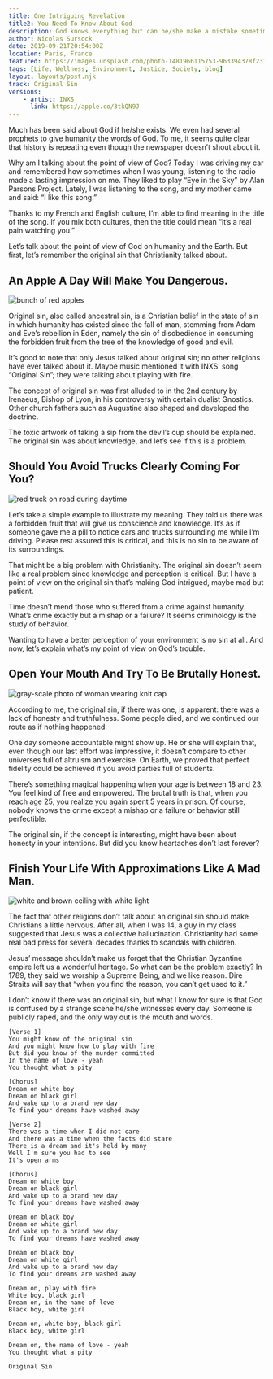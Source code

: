 ```yaml
---
title: One Intriguing Revelation 
title2: You Need To Know About God
description: God knows everything but can he/she make a mistake sometimes? After all, it is asked we believe in him/her. There must be a misunderstanding.
author: Nicolas Sursock
date: 2019-09-21T20:54:00Z
location: Paris, France
featured: https://images.unsplash.com/photo-1481966115753-963394378f23?ixlib=rb-4.0.3&ixid=MnwxMjA3fDB8MHxwaG90by1wYWdlfHx8fGVufDB8fHx8&auto=format&fit=crop
tags: [Life, Wellness, Environment, Justice, Society, blog]
layout: layouts/post.njk
track: Original Sin
versions:
    - artist: INXS
      link: https://apple.co/3tkQN9J
---
```


Much has been said about God if he/she exists. We even had several prophets to give humanity the words of God. To me, it seems quite clear that history is repeating even though the newspaper doesn’t shout about it.

Why am I talking about the point of view of God? Today I was driving my car and remembered how sometimes when I was young, listening to the radio made a lasting impression on me. They liked to play “Eye in the Sky” by Alan Parsons Project. Lately, I was listening to the song, and my mother came and said: “I like this song.”

Thanks to my French and English culture, I’m able to find meaning in the title of the song. If you mix both cultures, then the title could mean “it’s a real pain watching you.”

Let’s talk about the point of view of God on humanity and the Earth. But first, let’s remember the original sin that Christianity talked about.

## An Apple A Day Will Make You Dangerous.

<aside class="md:-mr-56 md:float-right w-full md:w-2/3 md:px-8">
  <img x-intersect.once.ratio-0="$el.src = $el.dataset.src" class="rounded-lg" alt="bunch of red apples" data-src="https://images.unsplash.com/photo-1560806887-1e4cd0b6cbd6?ixlib=rb-4.0.3&ixid=MnwxMjA3fDB8MHxwaG90by1wYWdlfHx8fGVufDB8fHx8&auto=format&fit=crop&q=80&w=800&h=600">
</aside>

Original sin, also called ancestral sin, is a Christian belief in the state of sin in which humanity has existed since the fall of man, stemming from Adam and Eve’s rebellion in Eden, namely the sin of disobedience in consuming the forbidden fruit from the tree of the knowledge of good and evil.

It’s good to note that only Jesus talked about original sin; no other religions have ever talked about it. Maybe music mentioned it with INXS’ song “Original Sin”; they were talking about playing with fire.

The concept of original sin was first alluded to in the 2nd century by Irenaeus, Bishop of Lyon, in his controversy with certain dualist Gnostics. Other church fathers such as Augustine also shaped and developed the doctrine.

The toxic artwork of taking a sip from the devil’s cup should be explained. The original sin was about knowledge, and let’s see if this is a problem.

## Should You Avoid Trucks Clearly Coming For You?

<aside class="md:-ml-56 md:float-left w-full md:w-2/3 md:px-8">
  <img x-intersect.once.ratio-0="$el.src = $el.dataset.src" class="rounded-lg" alt="red truck on road during daytime" data-src="https://images.unsplash.com/photo-1592805144716-feeccccef5ac?ixlib=rb-4.0.3&ixid=MnwxMjA3fDB8MHxwaG90by1wYWdlfHx8fGVufDB8fHx8&auto=format&fit=crop&q=80&w=800&h=600">
</aside>

Let’s take a simple example to illustrate my meaning. They told us there was a forbidden fruit that will give us conscience and knowledge. It’s as if someone gave me a pill to notice cars and trucks surrounding me while I’m driving. Please rest assured this is critical, and this is no sin to be aware of its surroundings.

That might be a big problem with Christianity. The original sin doesn’t seem like a real problem since knowledge and perception is critical. But I have a point of view on the original sin that’s making God intrigued, maybe mad but patient.

Time doesn’t mend those who suffered from a crime against humanity. What’s crime exactly but a mishap or a failure? It seems criminology is the study of behavior.

Wanting to have a better perception of your environment is no sin at all. And now, let’s explain what’s my point of view on God’s trouble.

## Open Your Mouth And Try To Be Brutally Honest.

<aside class="md:-mr-56 md:float-right w-full md:w-2/3 md:px-8">
  <img x-intersect.once.ratio-0="$el.src = $el.dataset.src" class="rounded-lg" alt="gray-scale photo of woman wearing knit cap" data-src="https://images.unsplash.com/flagged/photo-1570084787226-c77bdc6a1705?ixlib=rb-4.0.3&ixid=MnwxMjA3fDB8MHxwaG90by1wYWdlfHx8fGVufDB8fHx8&auto=format&fit=crop&q=80&w=800&h=600">
</aside>

According to me, the original sin, if there was one, is apparent: there was a lack of honesty and truthfulness. Some people died, and we continued our route as if nothing happened.

One day someone accountable might show up. He or she will explain that, even though our last effort was impressive, it doesn’t compare to other universes full of altruism and exercise. On Earth, we proved that perfect fidelity could be achieved if you avoid parties full of students.

There’s something magical happening when your age is between 18 and 23. You feel kind of free and empowered. The brutal truth is that, when you reach age 25, you realize you again spent 5 years in prison. Of course, nobody knows the crime except a mishap or a failure or behavior still perfectible.

The original sin, if the concept is interesting, might have been about honesty in your intentions. But did you know heartaches don’t last forever?

## Finish Your Life With Approximations Like A Mad Man.

<aside class="md:-ml-56 md:float-left w-full md:w-2/3 md:px-8">
  <img x-intersect.once.ratio-0="$el.src = $el.dataset.src" class="rounded-lg" alt="white and brown ceiling with white light" data-src="https://images.unsplash.com/photo-1601107586785-8e5ca629c04a?ixlib=rb-4.0.3&ixid=MnwxMjA3fDB8MHxwaG90by1wYWdlfHx8fGVufDB8fHx8&auto=format&fit=crop&q=80&w=800&h=600">
</aside>

The fact that other religions don’t talk about an original sin should make Christians a little nervous. After all, when I was 14, a guy in my class suggested that Jesus was a collective hallucination. Christianity had some real bad press for several decades thanks to scandals with children.

Jesus’ message shouldn’t make us forget that the Christian Byzantine empire left us a wonderful heritage. So what can be the problem exactly? In 1789, they said we worship a Supreme Being, and we like reason. Dire Straits will say that “when you find the reason, you can’t get used to it.”

I don’t know if there was an original sin, but what I know for sure is that God is confused by a strange scene he/she witnesses every day. Someone is publicly raped, and the only way out is the mouth and words.

```
[Verse 1]
You might know of the original sin
And you might know how to play with fire
But did you know of the murder committed
In the name of love - yeah
You thought what a pity

[Chorus]
Dream on white boy
Dream on black girl
And wake up to a brand new day
To find your dreams have washed away

[Verse 2]
There was a time when I did not care
And there was a time when the facts did stare
There is a dream and it's held by many
Well I'm sure you had to see
It's open arms

[Chorus]
Dream on white boy
Dream on black girl
And wake up to a brand new day
To find your dreams have washed away

Dream on black boy
Dream on white girl
And wake up to a brand new day
To find your dreams have washed away

Dream on black boy
Dream on white girl
And wake up to a brand new day
To find your dreams are washed away

Dream on, play with fire
White boy, black girl
Dream on, in the name of love
Black boy, white girl

Dream on, white boy, black girl
Black boy, white girl

Dream on, the name of love - yeah
You thought what a pity

Original Sin
```
